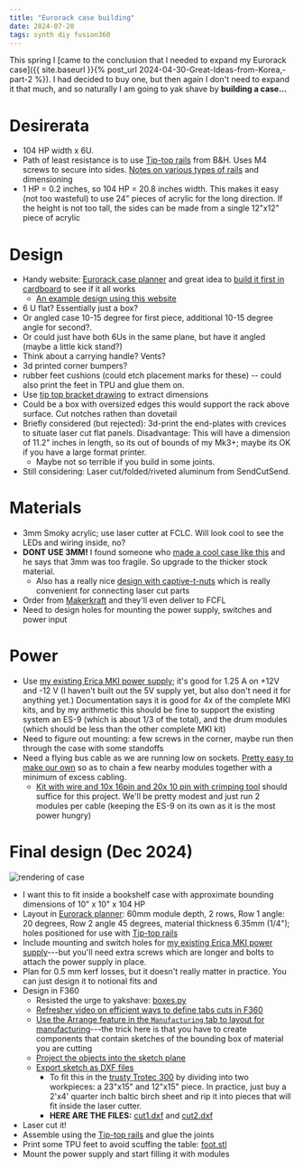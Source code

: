 ```yaml
---
title: "Eurorack case building"
date: 2024-07-20
tags: synth diy fusion360
---
```


This spring I [came to the conclusion that I needed to expand my Eurorack case]({{ site.baseurl }}{% post_url 2024-04-30-Great-Ideas-from-Korea,-part-2 %}).  I had decided to buy one, but then again I don't need to expand it that much, and so naturally I am going to yak shave by **building a case...**

# Desirerata

- 104 HP width x 6U.
- Path of least resistance is to use [Tip-top rails](http://www.tiptopaudio.com/manuals/z-rails.pdf) from B&H.  Uses M4 screws to secure into sides.  [Notes on various types of rails](https://synthracks.com/blog/eurorack-rails-diy-guide) and dimensioning
- 1 HP = 0.2 inches, so 104 HP = 20.8 inches width.  This makes it easy (not too wasteful) to use 24" pieces of acrylic for the long direction.  If the height is not too tall, the sides can be made from a single 12"x12" piece of acrylic

# Design 

- Handy website: [Eurorack case planner](https://intafon.github.io/diyEurorackCasePlanner/) and great idea to [build it first in cardboard](https://www.musicradar.com/tuition/tech/how-to-build-your-own-cardboard-eurorack-modular-case-625196) to see if it all works
    - [An example design using this website](https://ditheringstudio.wordpress.com/2018/11/24/open-source-eurorack-skiff-design/)
- 6 U flat?  Essentially just a box?
- Or angled case  10-15 degree for first piece, additional 10-15 degree angle for second?.
- Or could just have both 6Us in the same plane, but have it angled (maybe a little kick stand?)
- Think about a carrying handle? Vents?
- 3d printed corner bumpers? 
- rubber feet cushions (could etch placement marks for these) -- could also print the feet in TPU and glue them on.
- Use [tip top bracket drawing](https://tiptopaudio.com/z-rails-brackets/) to extract dimensions
- Could be a box with oversized edges this would support the rack above surface. Cut notches rathen than dovetail
- Briefly considered (but rejected):  3d-print the end-plates with crevices to situate laser cut flat panels.  Disadvantage:  This will have a dimension of 11.2" inches in length, so its out of bounds of my Mk3+; maybe its OK if you have a large format printer. 
    - Maybe not so terrible if you build in some joints.  
- Still considering:  Laser cut/folded/riveted aluminum from SendCutSend.


# Materials

- 3mm Smoky acrylic; use laser cutter at FCLC.  Will look cool to see the LEDs and wiring inside, no? 
- **DONT USE 3MM!** I found someone who [made a cool case like this](https://blog.cornbeast.com/2017/09/my-laser-cut-transparent-orange-acrylic-sheet-eurorack-case/) and he says that 3mm was too fragile. So upgrade to the thicker stock material.
    - Also has a really nice [design with captive-t-nuts](http://fab.cba.mit.edu/content/tools/omax_waterjet/tnuts.html) which is really convenient for connecting laser cut parts
- Order from [Makerkraft](https://www.makerkraft.com/pages/order-pick-up-in-nyc?nopreview) and they'll even deliver to FCFL
- Need to design holes for mounting the power supply, switches and power input

# Power 

- Use [my existing Erica MKI power supply](https://www.ericasynths.lv/shop/diy-kits-1/mki-x-esedu-diy-1x84hp-case/); it's good for 1.25 A on +12V and -12 V (I haven't built out the 5V supply yet, but also don't need it for anything yet.)  Documentation says it is good for 4x of the complete MKI kits, and by my arithmetic this should be fine to support the existing system an ES-9 (which is about 1/3 of the total), and the drum modules (which should be less than the other complete MKI kit)
- Need to figure out mounting: a few screws in the corner, maybe run then through the case with some standoffs
- Need a flying bus cable as we are running low on sockets. [Pretty easy to make our own](https://syntherjack.net/power-supply-ribbon-cable/) so as to chain a few nearby modules together with a minimum of excess cabling.
    - [Kit with wire and 10x 16pin and 20x 10 pin with crimping tool](https://amzn.to/46ffqHx) should suffice for this project. We'll be pretty modest and just run 2 modules per cable (keeping the ES-9 on its own as it is the most power hungry)

# Final design (Dec 2024)

![rendering of case](/blog/images/2024/12/26/eurorack_render.png)

- I want this to fit inside a bookshelf case with approximate bounding dimensions of 10" x 10" x 104 HP
- Layout in [Eurorack planner](https://intafon.github.io/diyEurorackCasePlanner/planner.html): 60mm module depth, 2 rows, Row 1 angle: 20 degrees, Row 2 angle 45 degrees, material thickness 6.35mm (1/4"); holes positioned for use with [Tip-top rails](http://www.tiptopaudio.com/manuals/z-rails.pdf)
- Include mounting and switch holes for [my existing Erica MKI power supply](https://www.ericasynths.lv/shop/diy-kits-1/mki-x-esedu-diy-1x84hp-case/)---but you'll need extra screws which are longer and bolts to attach the power supply in place. 
- Plan for 0.5 mm kerf losses, but it doesn't really matter in practice. You can just design it to notional fits and 
- Design in F360
    - Resisted the urge to yakshave:  [boxes.py](https://github.com/florianfesti/boxes)
    - [Refresher video on efficient ways to define tabs cuts in F360](https://www.youtube.com/watch?v=9U2JPfkQpsE)
    - [Use the Arrange feature in the `Manufacturing` tab to layout for manufacturing](https://www.youtube.com/watch?v=jeQPJHHwVN4)---the trick here is that you have to create components that contain sketches of the bounding box of material you are cutting 
    - [Project the objects into the sketch plane](https://www.youtube.com/watch?v=CGeL6ot2mZ0)
    - [Export sketch as DXF files](https://www.youtube.com/watch?v=eKoJa2913cQ)
        - To fit this in the [trusty Trotec 300](https://wiki.fatcatfablab.org/wiki/Laser_Cutting) by dividing into two workpieces:  a 23"x15" and 12"x15" piece.  In practice, just buy a 2'x4' quarter inch baltic birch sheet and rip it into pieces that will fit inside the laser cutter.
        - **HERE ARE THE FILES:** [cut1.dxf](/blog/images/2024/12/26/cut1.dxf) and [cut2.dxf](/blog/images/2024/12/26/cut2.dxf)
- Laser cut it!
- Assemble using the [Tip-top rails](http://www.tiptopaudio.com/manuals/z-rails.pdf) and glue the joints
- Print some TPU feet to avoid scuffing the table:  [foot.stl](/blog/images/2024/12/26/foot.stl)
- Mount the power supply and start filling it with modules




